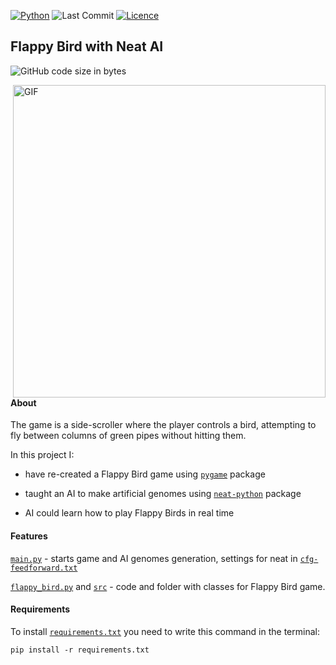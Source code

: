 [![Python](https://img.shields.io/badge/python-3670A0?style=for-the-badge&logo=python&logoColor=ffdd54)](https://www.python.org/)
![Last Commit](https://img.shields.io/github/last-commit/CoolmixZero/yclients-api-python?style=for-the-badge)
[![Licence](https://img.shields.io/github/license/Ileriayo/markdown-badges?style=for-the-badge)](./LICENSE)

## Flappy Bird with Neat AI

![GitHub code size in bytes](https://img.shields.io/github/languages/code-size/CoolmixZero/flappy-bird-ai)

<img align="right" src="images/Flappy Bird AI.gif" height="500" alt="GIF"/>

#### About
The game is a side-scroller where the player controls a bird, attempting to fly between columns of green pipes without hitting them.

In this project I:
- have re-created a Flappy Bird game using [`pygame`](https://pypi.org/project/pygame/) package 

- taught an AI to make artificial genomes using [`neat-python`](https://neat-python.readthedocs.io/en/latest/) package

- AI could learn how to play Flappy Birds in real time

#### Features
[`main.py`](https://github.com/CoolmixZero/flappy-bird-ai/main.py) - starts game and AI genomes generation, settings for neat in [`cfg-feedforward.txt`](https://github.com/CoolmixZero/flappy-bird-ai/cfg-feedforward.txt) 

[`flappy_bird.py`](https://github.com/CoolmixZero/flappy-bird-ai/flappy_bird.py) and [`src`](https://github.com/CoolmixZero/flappy-bird-ai/src) - code and folder with classes for Flappy Bird game.

#### Requirements
To install [`requirements.txt`](https://github.com/CoolmixZero/flappy-bird-ai/requirements.txt) you need to write this command in the terminal:
```shell
pip install -r requirements.txt
```


